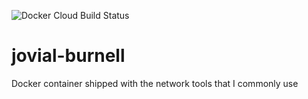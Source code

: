 ![Docker Cloud Build Status](https://img.shields.io/docker/cloud/build/shellwhale/jovial-burnell)

# jovial-burnell
Docker container shipped with the network tools that I commonly use
